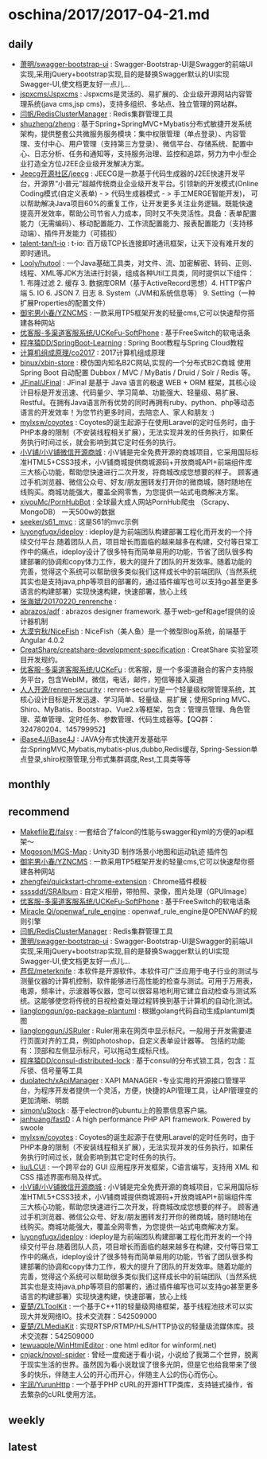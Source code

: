 # oschina/2017/2017-04-21.md



## daily

- [萧明/swagger-bootstrap-ui](http://git.oschina.net/xiaoym/swagger-bootstrap-ui) : Swagger-Bootstrap-UI是Swagger的前端UI实现,采用jQuery+bootstrap实现,目的是替换Swagger默认的UI实现Swagger-UI,使文档更友好一点儿...
- [jspxcms/Jspxcms](http://git.oschina.net/jspxcms/Jspxcms) : Jspxcms是灵活的、易扩展的、企业级开源网站内容管理系统(java cms,jsp cms)，支持多组织、多站点、独立管理的网站群。
- [闫帆/RedisClusterManager](http://git.oschina.net/yanfanVIP/RedisClusterManager) : Redis集群管理工具
- [shuzheng/zheng](http://git.oschina.net/shuzheng/zheng) : 基于Spring+SpringMVC+Mybatis分布式敏捷开发系统架构，提供整套公共微服务服务模块：集中权限管理（单点登录）、内容管理、支付中心、用户管理（支持第三方登录）、微信平台、存储系统、配置中心、日志分析、任务和通知等，支持服务治理、监控和追踪，努力为中小型企业打造全方位J2EE企业级开发解决方案。
- [Jeecg开源社区/jeecg](http://git.oschina.net/jeecg/jeecg) : JEECG是一款基于代码生成器的J2EE快速开发平台，开源界“小普元”超越传统商业企业级开发平台。引领新的开发模式(Online Coding模式(自定义表单) - > 代码生成器模式 - > 手工MERGE智能开发)， 可以帮助解决Java项目60%的重复工作，让开发更多关注业务逻辑。既能快速提高开发效率，帮助公司节省人力成本，同时又不失灵活性。具备：表单配置能力（无需编码）、移动配置能力、工作流配置能力、报表配置能力（支持移动端）、插件开发能力（可插拔）
- [talent-tan/t-io](http://git.oschina.net/tywo45/t-io) : t-io: 百万级TCP长连接即时通讯框架，让天下没有难开发的即时通讯。
- [Looly/hutool](http://git.oschina.net/loolly/hutool) : 一个Java基础工具类，对文件、流、加密解密、转码、正则、线程、XML等JDK方法进行封装，组成各种Util工具类，同时提供以下组件： 1. 布隆过滤 2. 缓存 3. 数据库ORM（基于ActiveRecord思想）4. HTTP客户端 5. IO 6. JSON 7. 日志 8. System（JVM和系统信息等） 9. Setting（一种扩展Properties的配置文件）
- [御宅男小春/YZNCMS](http://git.oschina.net/ken678/YZNCMS) : 一款采用TP5框架开发的轻量cms,它可以快速帮你搭建各种网站
- [优客服-多渠道客服系统/UCKeFu-SoftPhone](http://git.oschina.net/ukewo/uckefu-softphone) : 基于FreeSwitch的软电话条
- [程序猿DD/SpringBoot-Learning](http://git.oschina.net/didispace/SpringBoot-Learning) : Spring Boot教程与Spring Cloud教程
- [计算机组成原理/co2017](http://git.oschina.net/computer_organization_2017/co2017) : 2017计算机组成原理
- [binux/xbin-store](http://git.oschina.net/binu/xbin-store) : 模仿国内知名B2C网站,实现的一个分布式B2C商城 使用Spring Boot 自动配置 Dubbox / MVC / MyBatis / Druid / Solr / Redis 等。
- [JFinal/JFinal](http://git.oschina.net/jfinal/jfinal) : JFinal 是基于 Java 语言的极速 WEB + ORM 框架，其核心设计目标是开发迅速、代码量少、学习简单、功能强大、轻量级、易扩展、Restful。在拥有Java语言所有优势的同时再拥有ruby、python、php等动态语言的开发效率！为您节约更多时间，去陪恋人、家人和朋友 :)
- [mylxsw/coyotes](http://git.oschina.net/orionis/coyotes) : Coyotes的诞生起源于在使用Laravel的定时任务时，由于PHP本身的限制（不安装线程相关扩展），无法实现并发的任务执行，如果任务执行时间过长，就会影响到其它定时任务的执行。
- [小V铺/小V铺微信开源商城](http://git.oschina.net/XIAOVPU/xvp_demo) : 小V铺是完全免费开源的商城项目，它采用国际标准HTML5+CSS3技术，小V铺商城提供商城源码+开放商城API+前端组件库三大核心功能，帮助您快速进行二次开发，将商城改成您想要的样子。 顾客通过手机浏览器、微信公众号、好友/朋友圈转发打开你的微商城，随时随地在线购买。商城功能强大，覆盖全网零售，为您提供一站式电商解决方案。
- [xiyouMc/PornHubBot](http://git.oschina.net/xiyouMc/pornhubbot) : 全球最大成人网站PornHub爬虫 （Scrapy、MongoDB） 一天500w的数据
- [seeker/s61_mvc](http://git.oschina.net/btchc/s61_mvc) : 这是S61的mvc示例
- [luyongfugx/ideploy](http://git.oschina.net/luyongfugx/ideploy) : ideploy是为前端团队构建部署工程化而开发的一个持续交付平台.随着团队人员，项目增长而面临的越来越多在构建，交付等日常工作中的痛点，ideploy设计了很多特有而简单易用的功能，节省了团队很多构建部署的协调和copy体力工作，极大的提升了团队的开发效率。随着功能的完善，觉得这个系统可以帮助很多类似我们这样成长中的前端团队（当然系统其实也是支持java,php等项目的部署的，通过插件编写也可以支持go甚至更多语言的构建部署）实现快速构建，快速部署，放心上线
- [张海斌/20170220_renrenche](http://git.oschina.net/binyzhang/20170220_renrenche) : 
- [abrazos/adf](http://git.oschina.net/abrazos/adf) : abrazos designer framework. 基于web-gef和agef提供的设计器机制
- [大漠穷秋/NiceFish](http://git.oschina.net/mumu-osc/NiceFish) : NiceFish（美人鱼）是一个微型Blog系统，前端基于Angular 4.0.2
- [CreatShare/creatshare-development-specification](http://git.oschina.net/CreatShare/creatshare-development-specification) : CreatShare 实验室项目开发规约。
- [优客服-多渠道客服系统/UCKeFu](http://git.oschina.net/ukewo/ukefu) : 优客服，是一个多渠道融合的客户支持服务平台，包含WebIM，微信，电话，邮件，短信等接入渠道
- [人人开源/renren-security](http://git.oschina.net/babaio/renren-security) : renren-security是一个轻量级权限管理系统，其核心设计目标是开发迅速、学习简单、轻量级、易扩展；使用Spring MVC、Shiro、MyBatis、Bootstrap、Vue2.x等框架，包含：管理员管理、角色管理、菜单管理、定时任务、参数管理、代码生成器等。【QQ群：324780204、145799952】
- [iBase4J/iBase4J](http://git.oschina.net/iBase4J/iBase4J) : JAVA分布式快速开发基础平台:SpringMVC,Mybatis,mybatis-plus,dubbo,Redis缓存, Spring-Session单点登录,shiro权限管理,分布式集群调度,Rest,工具类等等


## monthly



## recommend

- [Makefile君/falsy](http://git.oschina.net/pingf/falsy) : 一套结合了falcon的性能与swagger和yml的方便的api框架～
- [Mogoson/MGS-Map](http://git.oschina.net/Mogoson/MGS-Map) : Unity3D 制作场景小地图和运动轨迹 插件包
- [御宅男小春/YZNCMS](http://git.oschina.net/ken678/YZNCMS) : 一款采用TP5框架开发的轻量cms,它可以快速帮你搭建各种网站
- [zhengfei/quickstart-chrome-extension](http://git.oschina.net/657812595/quickstart-chrome-extension) : Chrome插件模板
- [ssssddf/SRAlbum](http://git.oschina.net/sr_lele/SRAlbum) : 自定义相册，带拍照、录像，图片处理（GPUImage）
- [优客服-多渠道客服系统/UCKeFu-SoftPhone](http://git.oschina.net/ukewo/uckefu-softphone) : 基于FreeSwitch的软电话条
- [Miracle Qi/openwaf_rule_engine](http://git.oschina.net/miracleqi/openwaf_rule_engine) : openwaf_rule_engine是OPENWAF的规则引擎
- [闫帆/RedisClusterManager](http://git.oschina.net/yanfanVIP/RedisClusterManager) : Redis集群管理工具
- [萧明/swagger-bootstrap-ui](http://git.oschina.net/xiaoym/swagger-bootstrap-ui) : Swagger-Bootstrap-UI是Swagger的前端UI实现,采用jQuery+bootstrap实现,目的是替换Swagger默认的UI实现Swagger-UI,使文档更友好一点儿...
- [芦侃/meterknife](http://git.oschina.net/xknife/meterknife) : 本软件是开源软件。本软件可广泛应用于电子行业的测试与测量仪器的计算机控制，软件能够进行高性能的检查与测试。可用于万用表，电源，频率计，示波器等仪器，您可以很容易地利用它建立自动检查与测试系统。这能够使您将传统的目视检查处理过程转换到基于计算机的自动化测试。
- [lianglongqun/go-package-plantuml](http://git.oschina.net/jscode/go-package-plantuml) : 根据golang代码自动生成plantuml类图
- [lianglongqun/JSRuler](http://git.oschina.net/jscode/JSRuler) : Ruler用来在网页中显示标尺。一般用于开发需要进行页面对齐的工具，例如photoshop，自定义表单设计器等。 包括的功能有：顶部和左侧显示标尺，可以拖动生成标尺线。
- [程序猿DD/consul-distributed-lock](http://git.oschina.net/didispace/consul-distributed-lock) : 基于consul的分布式锁工具，包含：互斥锁、信号量等工具
- [duolatech/xApiManager](http://git.oschina.net/duolatech/xapimanager) : XAPI MANAGER -专业实用的开源接口管理平台，为程序开发者提供一个灵活，方便，快捷的API管理工具，让API管理变的更加清晰、明朗
- [simon/uStock](http://git.oschina.net/rexlevin/uStock) : 基于electron的ubuntu上的股票信息客户端。
- [janhuang/fastD](http://git.oschina.net/janhuang/fastD) : A high performance PHP API framework. Powered by swoole
- [mylxsw/coyotes](http://git.oschina.net/orionis/coyotes) : Coyotes的诞生起源于在使用Laravel的定时任务时，由于PHP本身的限制（不安装线程相关扩展），无法实现并发的任务执行，如果任务执行时间过长，就会影响到其它定时任务的执行。
- [liu/LCUI](http://git.oschina.net/lc-soft/LCUI) : 一个跨平台的 GUI 应用程序开发框架，C语言编写，支持用 XML 和 CSS 描述界面布局及样式。
- [小V铺/小V铺微信开源商城](http://git.oschina.net/XIAOVPU/xvp_demo) : 小V铺是完全免费开源的商城项目，它采用国际标准HTML5+CSS3技术，小V铺商城提供商城源码+开放商城API+前端组件库三大核心功能，帮助您快速进行二次开发，将商城改成您想要的样子。 顾客通过手机浏览器、微信公众号、好友/朋友圈转发打开你的微商城，随时随地在线购买。商城功能强大，覆盖全网零售，为您提供一站式电商解决方案。
- [luyongfugx/ideploy](http://git.oschina.net/luyongfugx/ideploy) : ideploy是为前端团队构建部署工程化而开发的一个持续交付平台.随着团队人员，项目增长而面临的越来越多在构建，交付等日常工作中的痛点，ideploy设计了很多特有而简单易用的功能，节省了团队很多构建部署的协调和copy体力工作，极大的提升了团队的开发效率。随着功能的完善，觉得这个系统可以帮助很多类似我们这样成长中的前端团队（当然系统其实也是支持java,php等项目的部署的，通过插件编写也可以支持go甚至更多语言的构建部署）实现快速构建，快速部署，放心上线
- [夏楚/ZLToolKit](http://git.oschina.net/xiahcu/ZLToolKit) : 一个基于C++11的轻量级网络框架，基于线程池技术可以实现大并发网络IO。技术交流群：542509000
- [夏楚/ZLMediaKit](http://git.oschina.net/xiahcu/ZLMediaKit) : 实现RTSP/RTMP/HLS/HTTP协议的轻量级流媒体库。技术交流群：542509000
- [tewuapple/WinHtmlEditor](http://git.oschina.net/tewuapple/winhtmleditor) : one html editor for winform(.net)
- [cnjack/novel-spider](http://git.oschina.net/cnjack/novel-spider) : 曾经一度痴迷于看小说，小说给了我第二个世界，脱离于现实生活的世界。虽然因为看小说耽误了很多光阴，但是它也给我带来了很多的快乐，伴随主人公的开心而开心，伴随主人公的伤心而伤心。
- [宇润/YurunHttp](http://git.oschina.net/yurunsoft/YurunHttp) : 一个基于PHP cURL的开源HTTP类库，支持链式操作，省去繁杂的cURL使用方法。


## weekly



## latest
